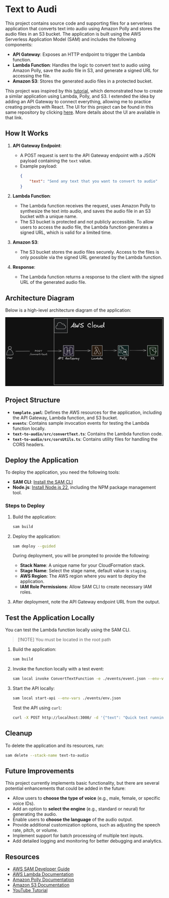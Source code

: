 # Text to Audi

This project contains source code and supporting files for a serverless application that converts text into audio using Amazon Polly and stores the audio files in an S3 bucket. The application is built using the AWS Serverless Application Model (SAM) and includes the following components:

-   **API Gateway**: Exposes an HTTP endpoint to trigger the Lambda function.
-   **Lambda Function**: Handles the logic to convert text to audio using Amazon Polly, save the audio file in S3, and generate a signed URL for accessing the file.
-   **Amazon S3**: Stores the generated audio files in a protected bucket.

This project was inspired by this [tutorial](https://www.youtube.com/watch?v=hiE0El3zs1Y&list=PLYJ6Nch8PrM8HSO7xds8TNXLJa8oo6vqy&index=6&ab_channel=TechWithLucy), which demonstrated how to create a similar application using Lambda, Polly, and S3. I extended the idea by adding an API Gateway to connect everything, allowing me to practice creating projects with React. The UI for this project can be found in this same repository by clicking [here](../text-to-audio-ui/README.md). More details about the UI are available in that link.

## How It Works

1. **API Gateway Endpoint**:

    - A POST request is sent to the API Gateway endpoint with a JSON payload containing the `text` value.
    - Example payload:
        ```json
        {
            "text": "Send any text that you want to convert to audio"
        }
        ```

2. **Lambda Function**:

    - The Lambda function receives the request, uses Amazon Polly to synthesize the text into audio, and saves the audio file in an S3 bucket with a unique name.
    - The S3 bucket is protected and not publicly accessible. To allow users to access the audio file, the Lambda function generates a signed URL, which is valid for a limited time.

3. **Amazon S3**:

    - The S3 bucket stores the audio files securely. Access to the files is only possible via the signed URL generated by the Lambda function.

4. **Response**:
    - The Lambda function returns a response to the client with the signed URL of the generated audio file.

## Architecture Diagram

Below is a high-level architecture diagram of the application:

![Text to Audio Diagram Architecture](./docs/text-to-audio_diagram.png)

## Project Structure

-   **`template.yaml`**: Defines the AWS resources for the application, including the API Gateway, Lambda function, and S3 bucket.
-   **`events`**: Contains sample invocation events for testing the Lambda function locally.
-   **`text-to-audio/src/convertText.ts`**: Contains the Lambda function code.
-   **`text-to-audio/src/corsUtils.ts`**: Contains utility files for handling the CORS headers.

## Deploy the Application

To deploy the application, you need the following tools:

-   **SAM CLI**: [Install the SAM CLI](https://docs.aws.amazon.com/serverless-application-model/latest/developerguide/serverless-sam-cli-install.html)
-   **Node.js**: [Install Node.js 22](https://nodejs.org/en/), including the NPM package management tool.

### Steps to Deploy

1. Build the application:

    ```bash
    sam build
    ```

2. Deploy the application:

    ```bash
    sam deploy --guided
    ```

    During deployment, you will be prompted to provide the following:

    - **Stack Name**: A unique name for your CloudFormation stack.
    - **Stage Name**: Select the stage name, default value is `staging`.
    - **AWS Region**: The AWS region where you want to deploy the application.
    - **IAM Role Permissions**: Allow SAM CLI to create necessary IAM roles.

3. After deployment, note the API Gateway endpoint URL from the output.

## Test the Application Locally

You can test the Lambda function locally using the SAM CLI.

> [!NOTE] You must be located in the root path

1. Build the application:

    ```bash
    sam build
    ```

2. Invoke the function locally with a test event:

    ```bash
    sam local invoke ConvertTextFunction -e ./events/event.json --env-vars ./events/env.json
    ```

3. Start the API locally:

    ```bash
    sam local start-api --env-vars ./events/env.json
    ```

    Test the API using `curl`:

    ```bash
    curl -X POST http://localhost:3000/ -d '{"text": "Quick test running the API locally"}' -H "Content-Type: application/json"
    ```

## Cleanup

To delete the application and its resources, run:

```bash
sam delete --stack-name text-to-audio
```

## Future Improvements

This project currently implements basic functionality, but there are several potential enhancements that could be added in the future:

-   Allow users to **choose the type of voice** (e.g., male, female, or specific voice IDs).
-   Add an option to **select the engine** (e.g., standard or neural) for generating the audio.
-   Enable users to **choose the language** of the audio output.
-   Provide additional customization options, such as adjusting the speech rate, pitch, or volume.
-   Implement support for batch processing of multiple text inputs.
-   Add detailed logging and monitoring for better debugging and analytics.

## Resources

-   [AWS SAM Developer Guide](https://docs.aws.amazon.com/serverless-application-model/latest/developerguide/what-is-sam.html)
-   [AWS Lambda Documentation](https://docs.aws.amazon.com/lambda/latest/dg/welcome.html)
-   [Amazon Polly Documentation](https://docs.aws.amazon.com/polly/latest/dg/what-is.html)
-   [Amazon S3 Documentation](https://docs.aws.amazon.com/s3/index.html)
-   [YouTube Tutorial](https://www.youtube.com/watch?v=hiE0El3zs1Y&list=PLYJ6Nch8PrM8HSO7xds8TNXLJa8oo6vqy&index=6&ab_channel=TechWithLucy)
